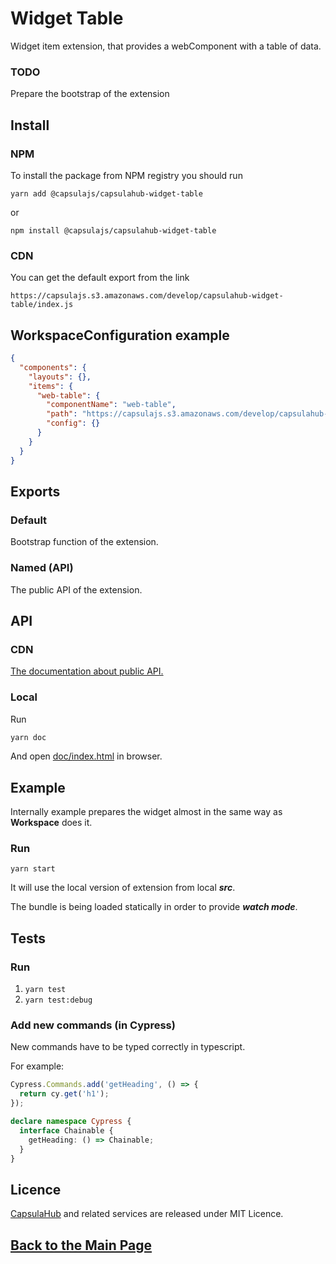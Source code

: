 # Widget Table

Widget item extension, that provides a webComponent with a table of data.

### TODO

Prepare the bootstrap of the extension 

## Install

### NPM

To install the package from NPM registry you should run

    yarn add @capsulajs/capsulahub-widget-table

or

    npm install @capsulajs/capsulahub-widget-table

### CDN

You can get the default export from the link

    https://capsulajs.s3.amazonaws.com/develop/capsulahub-widget-table/index.js

## WorkspaceConfiguration example
```json
{
  "components": {
    "layouts": {},
    "items": {
      "web-table": {
        "componentName": "web-table",
        "path": "https://capsulajs.s3.amazonaws.com/develop/capsulahub-widget-table/index.js",
        "config": {}
      }
    }
  }
}
```

## Exports

### Default

Bootstrap function of the extension.

### Named (API)

The public API of the extension.

## API

### CDN

[The documentation about public API.](https://capsulajs.s3.amazonaws.com/develop/capsulahub-widget-table/doc/index.html)

### Local

Run 

```bash
yarn doc
```

And open [doc/index.html](./doc/index.html) in browser.

## Example

Internally example prepares the widget almost in the same way as **Workspace** does it.

### Run

`yarn start`

It will use the local version of extension from local **_src_**.

The bundle is being loaded statically in order to provide **_watch mode_**.

## Tests

### Run

1) `yarn test`
2) `yarn test:debug`

### Add new commands (in Cypress)

New commands have to be typed correctly in typescript.

For example:

```typescript
Cypress.Commands.add('getHeading', () => {
  return cy.get('h1');
});

declare namespace Cypress {
  interface Chainable {
    getHeading: () => Chainable;
  }
}
```

## Licence

[CapsulaHub](https://github.com/capsulajs/capsulahub) and related services are released under MIT Licence.

## [Back to the Main Page](../../README.md)
